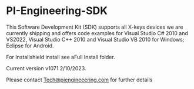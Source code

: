 # PI-Engineering-SDK
This Software Development Kit (SDK) supports all X-keys devices we are currently shipping and offers code examples for Visual Studio C# 2010 and VS2022, Visual Studio C++ 2010 and Visual Studio VB 2010 for Windows; Eclipse for Android.

For Installshield install see aFull Install folder.

Current version v1071 2/10/2023.

Please contact Tech@piengineeering.com for further details
